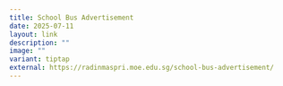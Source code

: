 ```yaml
---
title: School Bus Advertisement
date: 2025-07-11
layout: link
description: ""
image: ""
variant: tiptap
external: https://radinmaspri.moe.edu.sg/school-bus-advertisement/
---
```


